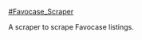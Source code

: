 [#Favocase_Scraper](https://favocase.com/collections/iphone-11-pro-max-case?sort_by=created-ascending)

A scraper to scrape Favocase listings.